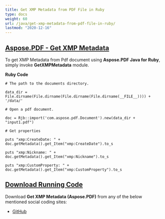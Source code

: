 ```yaml
---
title: Get XMP Metadata from PDF File in Ruby
type: docs
weight: 60
url: /java/get-xmp-metadata-from-pdf-file-in-ruby/
lastmod: "2020-12-16"
---
```


## <ins>**Aspose.PDF - Get XMP Metadata**
To get XMP Metadata from Pdf document using **Aspose.PDF Java for Ruby**, simply invoke **GetXMPMetadata** module.

**Ruby Code**
```
# The path to the documents directory.

data_dir = File.dirname(File.dirname(File.dirname(File.dirname(__FILE__)))) + '/data/'

# Open a pdf document.

doc = Rjb::import('com.aspose.pdf.Document').new(data_dir + "input1.pdf")

# Get properties

puts "xmp:CreateDate: " + doc.getMetadata().get_Item("xmp:CreateDate").to_s

puts "xmp:Nickname: " + doc.getMetadata().get_Item("xmp:Nickname").to_s

puts "xmp:CustomProperty: " + doc.getMetadata().get_Item("xmp:CustomProperty").to_s
```

## <ins>**Download Running Code**
Download **Get XMP Metadata (Aspose.PDF)** from any of the below mentioned social coding sites:

- [GitHub](https://github.com/aspose-pdf/Aspose.PDF-for-Java/tree/master/Plugins/Aspose_Pdf_Java_for_Ruby/lib/asposepdfjava/Document/getxmpmetadata.rb)

